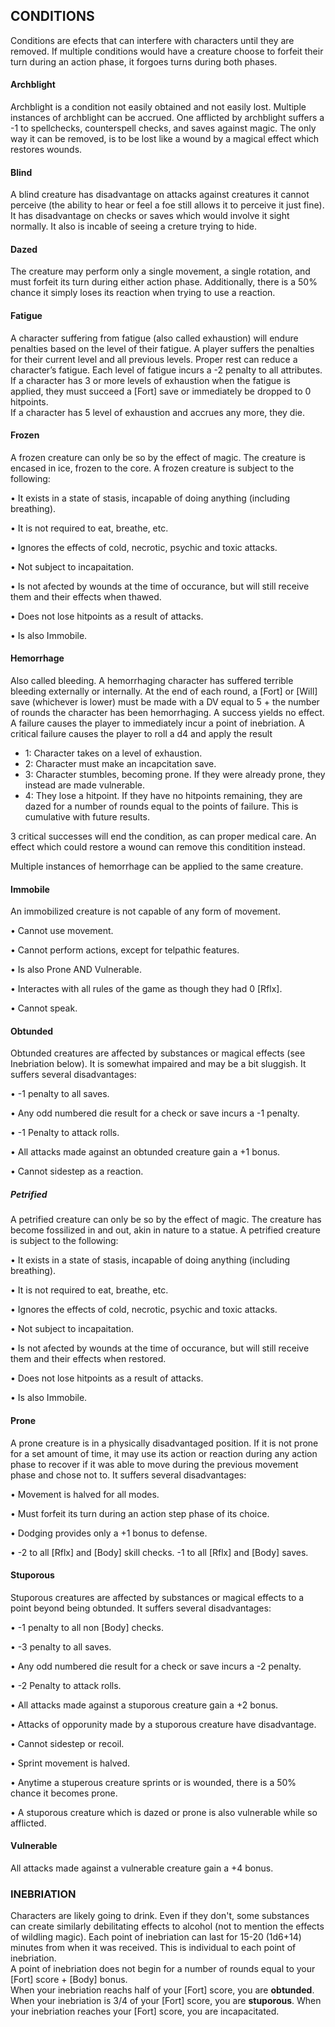 ## CONDITIONS

Conditions are efects that can interfere with characters until they are removed. If multiple conditions would have a creature choose to forfeit their turn during an action phase, it forgoes turns during both phases.

#### Archblight
Archblight is a condition not easily obtained and not easily lost. Multiple instances of archblight can be accrued. One afflicted by archblight suffers a -1 to spellchecks, counterspell checks, and saves against magic. The only way it can be removed, is to be lost like a wound by a magical effect which restores wounds.

#### Blind
A blind creature has disadvantage on attacks against creatures it cannot perceive (the ability to hear or feel a foe still allows it to perceive it just fine). It has disadvantage on checks or saves which would involve it sight normally. It also is incable of seeing a creture trying to hide.

#### Dazed
The creature may perform only a single movement, a single rotation, and must forfeit its turn during either action phase. Additionally, there is a 50% chance it simply loses its reaction when trying to use a reaction.

#### Fatigue
A character suffering from fatigue (also called exhaustion) will endure penalties based on the level of their fatigue. A player suffers the penalties for their current level and all previous levels. Proper rest can reduce a character’s fatigue. Each level of fatigue incurs a -2 penalty to all attributes. 
If a character has 3 or more levels of exhaustion when the fatigue is applied, they must succeed a [Fort] save or immediately be dropped to 0 hitpoints.  
If a character has 5 level of exhaustion and accrues any more, they die.

#### Frozen
A frozen creature can only be so by the effect of magic. The creature is encased in ice, frozen to the core. A frozen creature is subject to the following:

  • It exists in a state of stasis, incapable of doing anything (including breathing).

  • It is not required to eat, breathe, etc.

  • Ignores the effects of cold, necrotic, psychic and toxic attacks.

  • Not subject to incapaitation.

  • Is not afected by wounds at the time of occurance, but will still receive them and their effects when thawed.

  • Does not lose hitpoints as a result of attacks.

  • Is also Immobile.

#### Hemorrhage
Also called bleeding. A hemorrhaging character has suffered terrible bleeding externally or internally. At the end of each round, a [Fort] or [Will] save (whichever is lower) must be made with a DV equal to 5 + the number of rounds the character has been hemorrhaging. A success yields no effect. A failure causes the player to immediately incur a point of inebriation. A critical failure causes the player to roll a d4 and apply the result
 * 1: Character takes on a level of exhaustion.
 * 2: Character must make an incapcitation save.
 * 3: Character stumbles, becoming prone. If they were already prone, they instead are made vulnerable.
 * 4: They lose a hitpoint. If they have no hitpoints remaining, they are dazed for a number of rounds equal to the points of failure. This is cumulative with future results.

3 critical successes will end the condition, as can proper medical care. An effect which could restore a wound can remove this conditition instead.

Multiple instances of hemorrhage can be applied to the same creature.

#### Immobile
An immobilized creature is not capable of any form of movement.

  • Cannot use movement.

  • Cannot perform actions, except for telpathic features.

  • Is also Prone AND Vulnerable.

  • Interactes with all rules of the game as though they had 0 [Rflx].

  • Cannot speak.

#### Obtunded
Obtunded creatures are affected by substances or magical effects (see Inebriation below). It is somewhat impaired and may be a bit sluggish. It suffers several disadvantages: 

  • -1 penalty to all saves.

  • Any odd numbered die result for a check or save incurs a -1 penalty.

  • -1 Penalty to attack rolls.

  • All attacks made against an obtunded creature gain a +1 bonus.

  • Cannot sidestep as a reaction.

  ##### Petrified
A petrified creature can only be so by the effect of magic. The creature has become fossilized in and out, akin in nature to a statue. A petrified creature is subject to the following:

  • It exists in a state of stasis, incapable of doing anything (including breathing).

  • It is not required to eat, breathe, etc.

  • Ignores the effects of cold, necrotic, psychic and toxic attacks.

  • Not subject to incapaitation.

  • Is not afected by wounds at the time of occurance, but will still receive them and their effects when restored.

  • Does not lose hitpoints as a result of attacks.

  • Is also Immobile.

#### Prone
A prone creature is in a physically disadvantaged position. If it is not prone for a set amount of time, it may use its action or reaction during any action phase to recover if it was able to move during the previous movement phase and chose not to. It suffers several disadvantages: 

  • Movement is halved for all modes.

  • Must forfeit its turn during an action step phase of its choice.

  • Dodging provides only a +1 bonus to defense.

  • -2 to all [Rflx] and [Body] skill checks. -1 to all [Rflx] and [Body] saves.

#### Stuporous
  Stuporous creatures are affected by substances or magical effects to a point beyond being obtunded. It suffers several disadvantages: 

  • -1 penalty to all non [Body] checks.

  • -3 penalty to all saves.

  • Any odd numbered die result for a check or save incurs a -2 penalty.

  • -2 Penalty to attack rolls.

  • All attacks made against a stuporous creature gain a +2 bonus.

  • Attacks of opporunity made by a stuporous creature have disadvantage.

  • Cannot sidestep or recoil.

  • Sprint movement is halved.

  • Anytime a stuperous creature sprints or is wounded, there is a 50% chance it becomes prone.

  • A stuporous creature which is dazed or prone is also vulnerable while so afflicted.

#### Vulnerable
All attacks made against a vulnerable creature gain a +4 bonus.

### INEBRIATION
Characters are likely going to drink. Even if they don't, some substances can create similarly debilitating effects to alcohol (not to mention the effects of wildling magic). Each point of inebriation can last for 15-20 (1d6+14) minutes from when it was received. This is individual to each point of inebriation.  
A point of inebriation does not begin for a number of rounds equal to your [Fort] score + [Body] bonus.  
When your inebriation reachs half of your [Fort] score, you are **obtunded**. When your inebriation is 3/4 of your [Fort] score, you are **stuporous**. When your inebriation reaches your [Fort] score, you are incapacitated.
